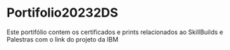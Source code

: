 # Portifolio20232DS
Este portifólio contem os certificados e prints relacionados ao SkillBuilds e Palestras com o link do projeto da IBM
